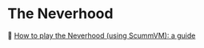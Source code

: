 # The Neverhood

:link: [How to play the Neverhood (using ScummVM): a guide](https://www.reddit.com/r/Neverhood/comments/4tvxgj/how_to_play_the_neverhood_using_scummvm_a_guide/)
